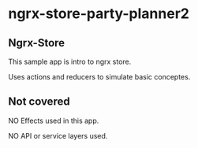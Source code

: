 # ngrx-store-party-planner2

## Ngrx-Store
This sample app is intro to ngrx store.

Uses actions and reducers to simulate basic conceptes.

## Not covered
NO Effects used in this app.

NO API or service layers used.

